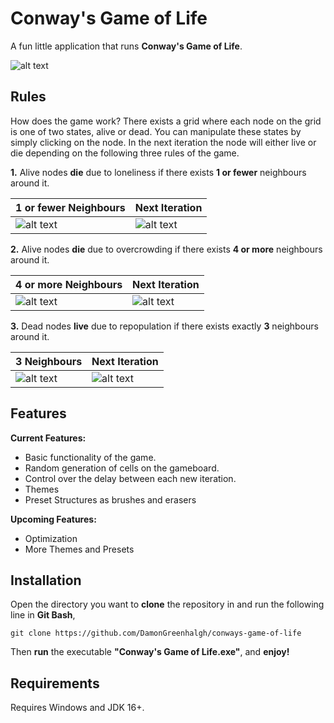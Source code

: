 # **Conway's Game of Life** 
A fun little application that runs **Conway's Game of Life**.  

![alt text](https://github.com/DamonGreenhalgh/conways-game-of-life-app/blob/main/design/icon.png?raw=true) 

## Rules
How does the game work? There exists a grid where each node on the grid is one of two states, alive or dead. You can manipulate these states
by simply clicking on the node. In the next iteration the node will either live or die depending on the following three rules of the game.  


**1.** Alive nodes **die** due to loneliness if there exists **1 or fewer** neighbours around it.  

| 1 or fewer Neighbours | Next Iteration |
| - | -------------- |
| ![alt text](https://github.com/DamonGreenhalgh/conways-game-of-life-app/blob/main/design/press-2.PNG?raw=true) | ![alt text](https://github.com/DamonGreenhalgh/conways-game-of-life-app/blob/main/design/press-3.PNG?raw=true) |  

**2.** Alive nodes **die** due to overcrowding if there exists **4 or more** neighbours around it.  

| 4 or more Neighbours | Next Iteration |
| -------------------- | -------------- |
| ![alt text](https://github.com/DamonGreenhalgh/conways-game-of-life-app/blob/main/design/press-4.PNG?raw=true) | ![alt text](https://github.com/DamonGreenhalgh/conways-game-of-life-app/blob/main/design/press-5.PNG?raw=true)

**3.** Dead nodes **live** due to repopulation if there exists exactly **3** neighbours around it.  

| 3 Neighbours | Next Iteration |
| ------------ | -------------- |
| ![alt text](https://github.com/DamonGreenhalgh/conways-game-of-life-app/blob/main/design/press-6.PNG?raw=true) | ![alt text](https://github.com/DamonGreenhalgh/conways-game-of-life-app/blob/main/design/press-7.PNG?raw=true) |

## Features
**Current Features:**

* Basic functionality of the game.
* Random generation of cells on the gameboard.
* Control over the delay between each new iteration.
* Themes
* Preset Structures as brushes and erasers

**Upcoming Features:**

* Optimization
* More Themes and Presets
 
## Installation
Open the directory you want to **clone** the repository in and run the following line in **Git Bash**,  

`git clone https://github.com/DamonGreenhalgh/conways-game-of-life`  
 
Then **run** the executable **"Conway's Game of Life.exe"**, and **enjoy!**  

## Requirements
Requires Windows and JDK 16+.
